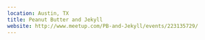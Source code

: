 ```yaml
---
location: Austin, TX
title: Peanut Butter and Jekyll
website: http://www.meetup.com/PB-and-Jekyll/events/223135729/
---
```


